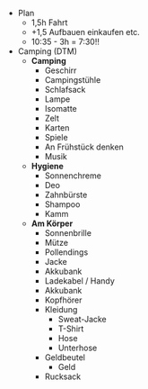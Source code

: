 - Plan
    - 1,5h Fahrt
    - +1,5 Aufbauen einkaufen etc.
    - 10:35 - 3h = 7:30!! 
- Camping (DTM)
    - **Camping**
        - Geschirr
        - Campingstühle
        - Schlafsack
        - Lampe
        - Isomatte
        - Zelt 
        - Karten
        - Spiele
        - An Frühstück denken
        - Musik
    - **Hygiene** 
        - Sonnenchreme
        - Deo
        - Zahnbürste
        - Shampoo
        - Kamm
    - **Am Körper**
        - Sonnenbrille
        - Mütze
        - Pollendings
        - Jacke
        - Akkubank
        - Ladekabel / Handy
        - Akkubank 
        - Kopfhörer
        - Kleidung
            - Sweat-Jacke
            - T-Shirt
            - Hose
            - Unterhose
        - Geldbeutel
            - Geld
        - Rucksack